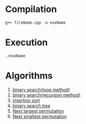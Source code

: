 
# Compilation
```
g++ fileName.cpp -o exeName
```
# Execution
```
./exeName
```
# Algorithms
1. [binary search(loop method)](binary_search_loop.cpp)
2. [binary search(recursion method)](binary_search_recursion.cpp)
3. [insertion sort](insertion_sort.cpp)
4. [binary search tree](bst.cpp)
3. [Next largest permutation](nextLargestPermutation.cpp)
4. [Next smallest permutation](nextSmallestPermutation.cpp)